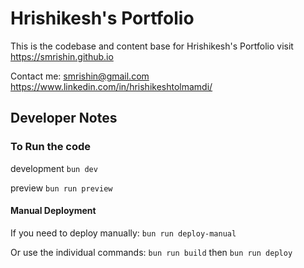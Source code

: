 # Hrishikesh's Portfolio

This is the codebase and content base for Hrishikesh's Portfolio
visit https://smrishin.github.io

Contact me:
smrishin@gmail.com
https://www.linkedin.com/in/hrishikeshtolmamdi/

## Developer Notes

### To Run the code

development
`bun dev`

preview
`bun run preview`

#### Manual Deployment

If you need to deploy manually:
`bun run deploy-manual`

Or use the individual commands:
`bun run build` then `bun run deploy`
